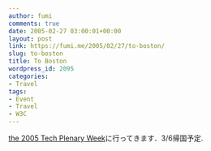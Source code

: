 ```yaml
---
author: fumi
comments: true
date: 2005-02-27 03:00:01+00:00
layout: post
link: https://fumi.me/2005/02/27/to-boston/
slug: to-boston
title: To Boston
wordpress_id: 2095
categories:
- Travel
tags:
- Event
- Travel
- W3C
---
```


[the 2005 Tech Plenary Week](http://www.w3.org/2004/12/allgroupoverview.html)に行ってきます．3/6帰国予定.
